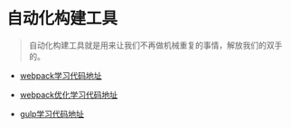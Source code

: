 # 自动化构建工具

>自动化构建工具就是用来让我们不再做机械重复的事情，解放我们的双手的。

- [webpack学习代码地址](https://gitee.com/pipepandafeng/webpack_dev)

- [webpack优化学习代码地址](https://gitee.com/pipepandafeng/webpack_opt)

- [gulp学习代码地址](https://gitee.com/pipepandafeng/gulp_dev)

